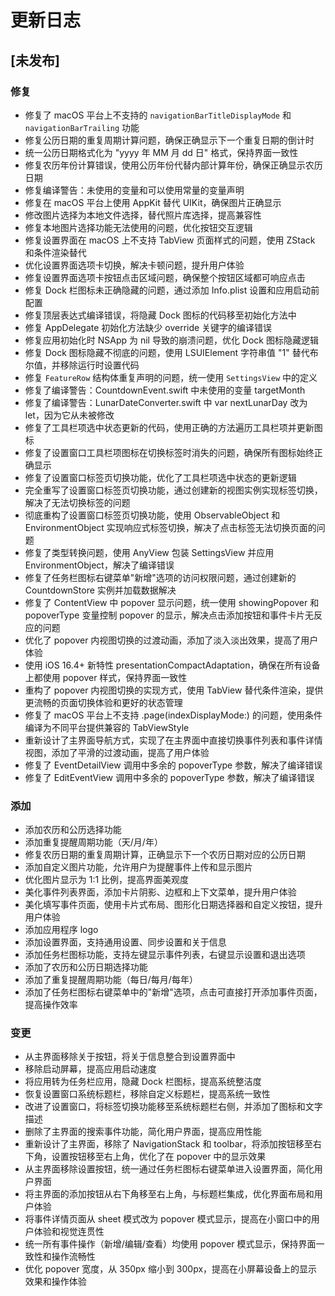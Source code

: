 # 更新日志

## [未发布]

### 修复

- 修复了 macOS 平台上不支持的 `navigationBarTitleDisplayMode` 和 `navigationBarTrailing` 功能
- 修复公历日期的重复周期计算问题，确保正确显示下一个重复日期的倒计时
- 统一公历日期格式化为 "yyyy 年 MM 月 dd 日" 格式，保持界面一致性
- 修复农历年份计算错误，使用公历年份代替内部计算年份，确保正确显示农历日期
- 修复编译警告：未使用的变量和可以使用常量的变量声明
- 修复在 macOS 平台上使用 AppKit 替代 UIKit，确保图片正确显示
- 修改图片选择为本地文件选择，替代照片库选择，提高兼容性
- 修复本地图片选择功能无法使用的问题，优化按钮交互逻辑
- 修复设置界面在 macOS 上不支持 TabView 页面样式的问题，使用 ZStack 和条件渲染替代
- 优化设置界面选项卡切换，解决卡顿问题，提升用户体验
- 修复设置界面选项卡按钮点击区域问题，确保整个按钮区域都可响应点击
- 修复 Dock 栏图标未正确隐藏的问题，通过添加 Info.plist 设置和应用启动前配置
- 修复顶层表达式编译错误，将隐藏 Dock 图标的代码移至初始化方法中
- 修复 AppDelegate 初始化方法缺少 override 关键字的编译错误
- 修复应用初始化时 NSApp 为 nil 导致的崩溃问题，优化 Dock 图标隐藏逻辑
- 修复 Dock 图标隐藏不彻底的问题，使用 LSUIElement 字符串值 "1" 替代布尔值，并移除运行时设置代码
- 修复 `FeatureRow` 结构体重复声明的问题，统一使用 `SettingsView` 中的定义
- 修复了编译警告：CountdownEvent.swift 中未使用的变量 targetMonth
- 修复了编译警告：LunarDateConverter.swift 中 var nextLunarDay 改为 let，因为它从未被修改
- 修复了工具栏项选中状态更新的代码，使用正确的方法遍历工具栏项并更新图标
- 修复了设置窗口工具栏项图标在切换标签时消失的问题，确保所有图标始终正确显示
- 修复了设置窗口标签页切换功能，优化了工具栏项选中状态的更新逻辑
- 完全重写了设置窗口标签页切换功能，通过创建新的视图实例实现标签切换，解决了无法切换标签的问题
- 彻底重构了设置窗口标签页切换功能，使用 ObservableObject 和 EnvironmentObject 实现响应式标签切换，解决了点击标签无法切换页面的问题
- 修复了类型转换问题，使用 AnyView 包装 SettingsView 并应用 EnvironmentObject，解决了编译错误
- 修复了任务栏图标右键菜单"新增"选项的访问权限问题，通过创建新的 CountdownStore 实例并加载数据解决
- 修复了 ContentView 中 popover 显示问题，统一使用 showingPopover 和 popoverType 变量控制 popover 的显示，解决点击添加按钮和事件卡片无反应的问题
- 优化了 popover 内视图切换的过渡动画，添加了淡入淡出效果，提高了用户体验
- 使用 iOS 16.4+ 新特性 presentationCompactAdaptation，确保在所有设备上都使用 popover 样式，保持界面一致性
- 重构了 popover 内视图切换的实现方式，使用 TabView 替代条件渲染，提供更流畅的页面切换体验和更好的状态管理
- 修复了 macOS 平台上不支持 .page(indexDisplayMode:) 的问题，使用条件编译为不同平台提供兼容的 TabViewStyle
- 重新设计了主界面导航方式，实现了在主界面中直接切换事件列表和事件详情视图，添加了平滑的过渡动画，提高了用户体验
- 修复了 EventDetailView 调用中多余的 popoverType 参数，解决了编译错误
- 修复了 EditEventView 调用中多余的 popoverType 参数，解决了编译错误

### 添加

- 添加农历和公历选择功能
- 添加重复提醒周期功能（天/月/年）
- 修复农历日期的重复周期计算，正确显示下一个农历日期对应的公历日期
- 添加自定义图片功能，允许用户为提醒事件上传和显示图片
- 优化图片显示为 1:1 比例，提高界面美观度
- 美化事件列表界面，添加卡片阴影、边框和上下文菜单，提升用户体验
- 美化填写事件页面，使用卡片式布局、图形化日期选择器和自定义按钮，提升用户体验
- 添加应用程序 logo
- 添加设置界面，支持通用设置、同步设置和关于信息
- 添加任务栏图标功能，支持左键显示事件列表，右键显示设置和退出选项
- 添加了农历和公历日期选择功能
- 添加了重复提醒周期功能（每日/每月/每年）
- 添加了任务栏图标右键菜单中的"新增"选项，点击可直接打开添加事件页面，提高操作效率

### 变更

- 从主界面移除关于按钮，将关于信息整合到设置界面中
- 移除启动屏幕，提高应用启动速度
- 将应用转为任务栏应用，隐藏 Dock 栏图标，提高系统整洁度
- 恢复设置窗口系统标题栏，移除自定义标题栏，提高系统一致性
- 改进了设置窗口，将标签切换功能移至系统标题栏右侧，并添加了图标和文字描述
- 删除了主界面的搜索事件功能，简化用户界面，提高应用性能
- 重新设计了主界面，移除了 NavigationStack 和 toolbar，将添加按钮移至右下角，设置按钮移至右上角，优化了在 popover 中的显示效果
- 从主界面移除设置按钮，统一通过任务栏图标右键菜单进入设置界面，简化用户界面
- 将主界面的添加按钮从右下角移至右上角，与标题栏集成，优化界面布局和用户体验
- 将事件详情页面从 sheet 模式改为 popover 模式显示，提高在小窗口中的用户体验和视觉连贯性
- 统一所有事件操作（新增/编辑/查看）均使用 popover 模式显示，保持界面一致性和操作流畅性
- 优化 popover 宽度，从 350px 缩小到 300px，提高在小屏幕设备上的显示效果和操作体验
